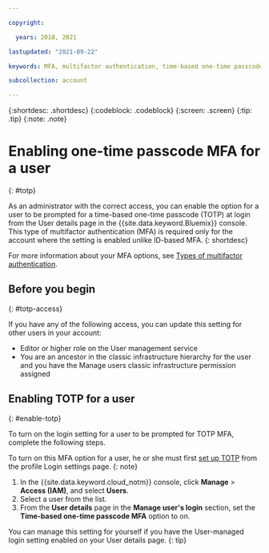 ```yaml
---

copyright:

  years: 2018, 2021

lastupdated: "2021-09-22"

keywords: MFA, multifactor authentication, time-based one-time passcode, TOTP

subcollection: account

---
```


{:shortdesc: .shortdesc}
{:codeblock: .codeblock}
{:screen: .screen}
{:tip: .tip}
{:note: .note}

# Enabling one-time passcode MFA for a user
{: #totp}

As an administrator with the correct access, you can enable the option for a user to be prompted for a time-based one-time passcode (TOTP) at login from the User details page in the {{site.data.keyword.Bluemix}} console. This type of multifactor authentication (MFA) is required only for the account where the setting is enabled unlike ID-based MFA. 
{: shortdesc}

For more information about your MFA options, see [Types of multifactor authentication](/docs/account?topic=account-types).

## Before you begin
{: #totp-access}

If you have any of the following access, you can update this setting for other users in your account:

* Editor or higher role on the User management service
* You are an ancestor in the classic infrastructure hierarchy for the user and you have the Manage users classic infrastructure permission assigned

## Enabling TOTP for a user
{: #enable-totp}

To turn on the login setting for a user to be prompted for TOTP MFA, complete the following steps.

To turn on this MFA option for a user, he or she must first [set up TOTP](#totp-setup) from the profile Login settings page.
{: note}

1. In the {{site.data.keyword.cloud_notm}} console, click **Manage** > **Access (IAM)**, and select **Users**.
2. Select a user from the list.
3. From the **User details** page in the **Manage user's login** section, set the **Time-based one-time passcode MFA** option to on.

You can manage this setting for yourself if you have the User-managed login setting enabled on your User details page.
{: tip}

